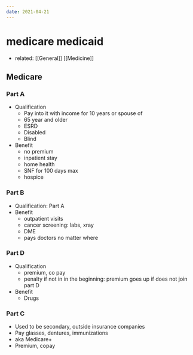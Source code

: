 ```yaml
---
date: 2021-04-21
---
```


# medicare medicaid

- related: [[General]] [[Medicine]]

## Medicare

### Part A

- Qualification
	- Pay into it with income for 10 years or spouse of
	- 65 year and older
	- ESRD
	- Disabled
	- Blind
- Benefit
	- no premium
	- inpatient stay
	- home health
	- SNF for 100 days max
	- hospice

### Part B

- Qualification: Part A
- Benefit
	- outpatient visits
	- cancer screening: labs, xray
	- DME
	- pays doctors no matter where

### Part D

- Qualification
	- premium, co pay
	- penalty if not in in the beginning: premium goes up if does not join part D
- Benefit
	- Drugs

### Part C

- Used to be secondary, outside insurance companies
- Pay glasses, dentures, immunizations
- aka Medicare+
- Premium, copay
